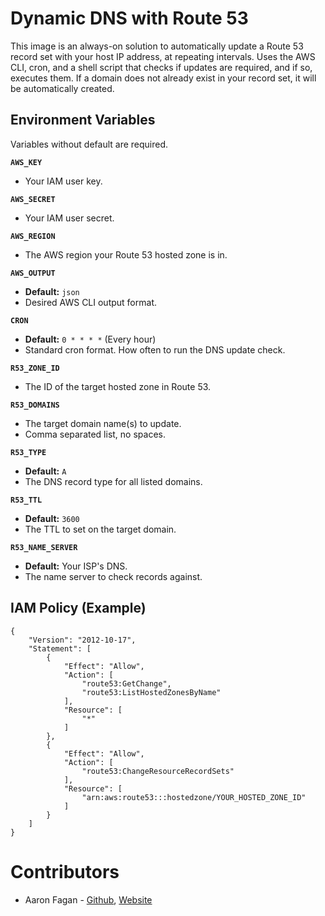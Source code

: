# Dynamic DNS with Route 53
This image is an always-on solution to automatically update a Route 53 record set with your host IP address, at repeating intervals. Uses the AWS CLI, cron, and a shell script that checks if updates are required, and if so, executes them. If a domain does not already exist in your record set, it will be automatically created.

## Environment Variables
Variables without default are required.

**`AWS_KEY`**
- Your IAM user key.

**`AWS_SECRET`**
- Your IAM user secret.

**`AWS_REGION`**
- The AWS region your Route 53 hosted zone is in.

**`AWS_OUTPUT`**
- **Default:** `json`
- Desired AWS CLI output format.

**`CRON`**
- **Default:** `0 * * * *` (Every hour)
- Standard cron format. How often to run the DNS update check.

**`R53_ZONE_ID`**
- The ID of the target hosted zone in Route 53.

**`R53_DOMAINS`**
- The target domain name(s) to update.
- Comma separated list, no spaces.

**`R53_TYPE`**
- **Default:** `A`
- The DNS record type for all listed domains.

**`R53_TTL`**
- **Default:** `3600`
- The TTL to set on the target domain.

**`R53_NAME_SERVER`**
- **Default:** Your ISP's DNS.
- The name server to check records against.


## IAM Policy (Example)
```
{
    "Version": "2012-10-17",
    "Statement": [
        {
            "Effect": "Allow",
            "Action": [
                "route53:GetChange",
                "route53:ListHostedZonesByName"
            ],
            "Resource": [
                "*"
            ]
        },
        {
            "Effect": "Allow",
            "Action": [
                "route53:ChangeResourceRecordSets"
            ],
            "Resource": [
                "arn:aws:route53:::hostedzone/YOUR_HOSTED_ZONE_ID"
            ]
        }
    ]
}
```

# Contributors
* Aaron Fagan - [Github](https://github.com/aaronfagan), [Website](https://www.aaronfagan.ca/)
